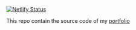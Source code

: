 [![Netlify Status](https://api.netlify.com/api/v1/badges/f4baab46-9864-4914-88ab-ca159fa852ed/deploy-status)](https://app.netlify.com/sites/dagyu/deploys)

This repo contain the source code of my [portfolio](https://dagyu.netlify.app/)
